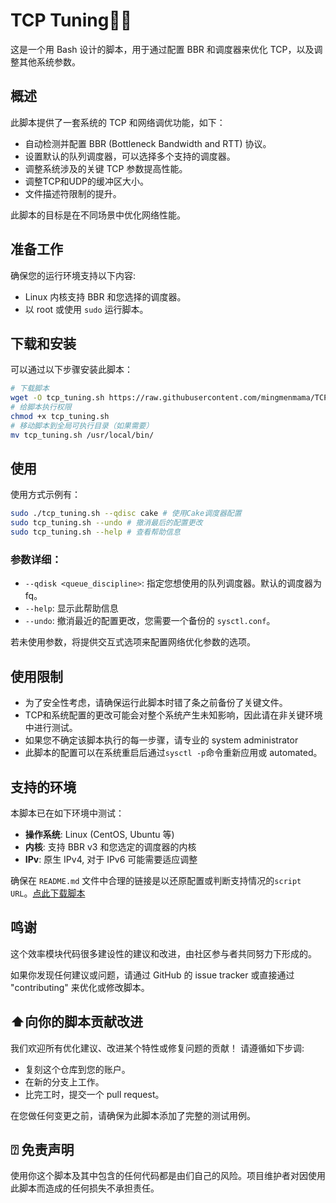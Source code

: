 
# TCP Tuning🏃🌿

这是一个用 Bash 设计的脚本，用于通过配置 BBR 和调度器来优化 TCP，以及调整其他系统参数。

## 概述

此脚本提供了一套系统的 TCP 和网络调优功能，如下：

- 自动检测并配置 BBR (Bottleneck Bandwidth and RTT) 协议。
- 设置默认的队列调度器，可以选择多个支持的调度器。
- 调整系统涉及的关键 TCP 参数提高性能。
- 调整TCP和UDP的缓冲区大小。
- 文件描述符限制的提升。

此脚本的目标是在不同场景中优化网络性能。

## 准备工作

确保您的运行环境支持以下内容:
- Linux 内核支持 BBR 和您选择的调度器。
- 以 root 或使用 `sudo` 运行脚本。

## 下载和安装
可以通过以下步骤安装此脚本：

```bash
# 下载脚本
wget -O tcp_tuning.sh https://raw.githubusercontent.com/mingmenmama/TCP-Tuning/refs/heads/main/tcp_tuning.sh
# 给脚本执行权限
chmod +x tcp_tuning.sh
# 移动脚本到全局可执行目录（如果需要）
mv tcp_tuning.sh /usr/local/bin/
```
## 使用

使用方式示例有：

```bash
sudo ./tcp_tuning.sh --qdisc cake # 使用Cake调度器配置
sudo tcp_tuning.sh --undo # 撤消最后的配置更改
sudo tcp_tuning.sh --help # 查看帮助信息
```

### 参数详细：

- `--qdisk <queue_discipline>`: 指定您想使用的队列调度器。默认的调度器为 fq。
- `--help`: 显示此帮助信息
- `--undo`: 撤消最近的配置更改，您需要一个备份的 `sysctl.conf`。

若未使用参数，将提供交互式选项来配置网络优化参数的选项。

## 使用限制

- 为了安全性考虑，请确保运行此脚本时错了条之前备份了关键文件。
- TCP和系统配置的更改可能会对整个系统产生未知影响，因此请在非关键环境中进行测试。
- 如果您不确定该脚本执行的每一步骤，请专业的 system administrator 
- 此脚本的配置可以在系统重启后通过`sysctl -p`命令重新应用或 automated。

## 支持的环境

本脚本已在如下环境中测试：

- **操作系统**: Linux (CentOS, Ubuntu 等)
- **内核**: 支持 BBR v3 和您选定的调度器的内核
- **IPv**: 原生 IPv4, 对于 IPv6 可能需要适应调整

确保在 `README.md` 文件中合理的链接是以还原配置或判断支持情况的`script URL`。[点此下载脚本](失效的脚本名称不用下载)

## 鸣谢
这个效率模块代码很多建设性的建议和改进，由社区参与者共同努力下形成的。

如果你发现任何建议或问题，请通过 GitHub 的 issue tracker 或直接通过 "contributing" 来优化或修改脚本。

## ⬆️向你的脚本贡献改进

我们欢迎所有优化建议、改进某个特性或修复问题的贡献！ 请遵循如下步调:

- 复刻这个仓库到您的账户。
- 在新的分支上工作。
- 比完工时，提交一个 pull request。

在您做任何变更之前，请确保为此脚本添加了完整的测试用例。

## ⍰ 免责声明

使用你这个脚本及其中包含的任何代码都是由们自己的风险。项目维护者对因使用此脚本而造成的任何损失不承担责任。
